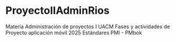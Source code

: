 # ProyectoIIAdminRios 
Matería Administración de proyectos I UACM
Fases y actividades de Proyecto aplicación móvil 2025
Estándares PMI - PMbok
